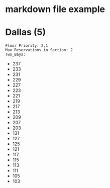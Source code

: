 
markdown file example
=====================

# Dallas (5)
  
	Floor Priority: 2,1  
	Max Reservations in Section: 2  
	Two_Bays:
- 237
- 233
- 231
- 229
- 227
- 223
- 221
- 219
- 217
- 213
- 209
- 207
- 203
- 131
- 127
- 125
- 121
- 117
- 115
- 113
- 111
- 105
- 103
